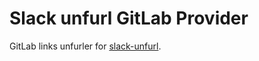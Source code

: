 # Slack unfurl GitLab Provider

GitLab links unfurler for [slack-unfurl].

[slack-unfurl]: https://github.com/glensc/slack-unfurl
